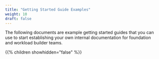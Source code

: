 ```yaml
---
title: "Getting Started Guide Examples"
weight: 10
draft: false
---
```

The following documents are example getting started guides that you can use to start establishing your own internal documentation for foundation and workload builder teams.

{{% children showhidden="false" %}}